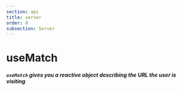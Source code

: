 ```yaml
---
section: api
title: server
order: 8
subsection: Server
---
```


# useMatch

##### `useMatch` gives you a reactive object describing the URL the user is visiting
